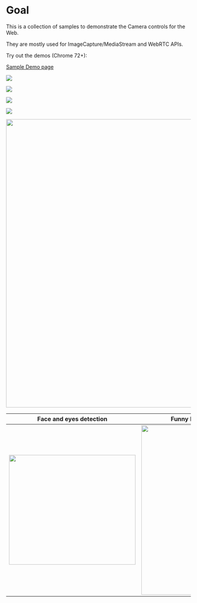 # Goal


This is a collection of samples to demonstrate the Camera controls for the Web.

They are mostly used for ImageCapture/MediaStream and WebRTC APIs.


Try out the demos (Chrome 72+):

[Sample Demo page](https://riju.github.io/WebCamera/samples/)

![](exposureDemo.gif)

![](focusDistance.gif)


![](cameraWebapp.gif)

![](panTilt.gif)


<img src="filtersDemo.gif" width="654" height="786" />

Face and eyes detection |  Funny hats and glasses
------------------------|-------------------------
<img src="faceDetection.gif" width="345" height="299" /> |  <img src="funnyHats.gif" width="345" height="462" />
